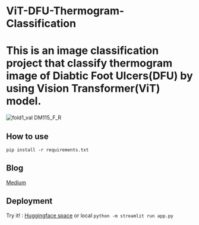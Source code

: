 # ViT-DFU-Thermogram-Classification
# This is an image classification project that classify thermogram image of Diabtic Foot Ulcers(DFU) by using Vision Transformer(ViT) model.

![fold1_val DM115_F_R](https://github.com/Ice1808pichaaa/ViT-DFU-Thermogram-Classification/assets/57711760/6f7173e5-e914-4fbd-8327-d0094c491f58)

## How to use
``` pip install -r requirements.txt ```

## Blog

[Medium](https://medium.com/@icepicha/diabetic-foot-ulcers-classification-by-using-planter-foot-thermogram-3de9db31ad54)

## Deployment
Try it! : [Huggingface space](https://huggingface.co/spaces/pichaaa1808/ViT-DFU-Thermogram-Classification)
or local ```python -m streamlit run app.py```

